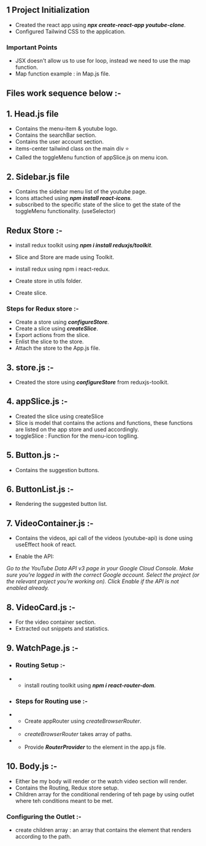 ## 1 Project Initialization

- Created the react app using **_npx create-react-app youtube-clone_**.
- Configured Tailwind CSS to the application.

### Important Points

- JSX doesn't allow us to use for loop, instead we need to use the map function.
- Map function example : in Map.js file.

## Files work sequence below :-

## 1. Head.js file

- Contains the menu-item & youtube logo.
- Contains the searchBar section.
- Contains the user account section.
- items-center tailwind class on the main div ⭐
- Called the toggleMenu function of appSlice.js on menu icon.

## 2. Sidebar.js file

- Contains the sidebar menu list of the youtube page.
- Icons attached using **_npm install react-icons_**.
- subscribed to the specific state of the slice to get the state of the toggleMenu functionality. (useSelector)

## Redux Store :-

- install redux toolkit using **_npm i install reduxjs/toolkit_**.
- Slice and Store are made using Toolkit.

- install redux using npm i react-redux.
- Create store in utils folder.
- Create slice.

### Steps for Redux store :-

- Create a store using **_configureStore_**.
- Create a slice using **_createSlice_**.
- Export actions from the slice.
- Enlist the slice to the store.
- Attach the store to the App.js file.

## 3. store.js :-

- Created the store using **_configureStore_** from reduxjs-toolkit.

## 4. appSlice.js :-

- Created the slice using createSlice
- Slice is model that contains the actions and functions, these functions are listed on the app store and used accordingly.
- toggleSlice : Function for the menu-icon toglling.

## 5. Button.js :-

- Contains the suggestion buttons.

## 6. ButtonList.js :-

- Rendering the suggested button list.

## 7. VideoContainer.js :-

- Contains the videos, api call of the videos (youtube-api) is done using useEffect hook of react.

- Enable the API:

_Go to the YouTube Data API v3 page in your Google Cloud Console._
_Make sure you're logged in with the correct Google account._
_Select the project (or the relevant project you’re working on)._
_Click Enable if the API is not enabled already._

## 8. VideoCard.js :-

- For the video container section.
- Extracted out snippets and statistics.

## 9. WatchPage.js :-

- ### Routing Setup :-

- - install routing toolkit using **_npm i react-router-dom_**.

- ### Steps for Routing use :-

- - Create appRouter using _createBrowserRouter_.
- - _createBrowserRouter_ takes array of paths.
- - Provide **_RouterProvider_** to the element in the app.js file.

## 10. Body.js :-

- Either be my body will render or the watch video section will render.
- Contains the Routing, Redux store setup.
- Children array for the conditional rendering of teh page by using outlet where teh conditions meant to be met.

### Configuring the Outlet :-

- create children array : an array that contains the element that renders according to the path.
